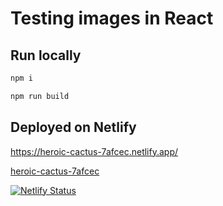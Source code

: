 # Testing images in React

## Run locally

```sh
npm i
```

```sh
npm run build
```

## Deployed on Netlify

https://heroic-cactus-7afcec.netlify.app/

<a href="https://heroic-cactus-7afcec.netlify.app/" target=&quot;_blank&quot;>heroic-cactus-7afcec</a>

[![Netlify Status](https://api.netlify.com/api/v1/badges/6f2b2306-c394-4fd9-8091-d5ab4e194301/deploy-status)](https://app.netlify.com/projects/heroic-cactus-7afcec/deploys)